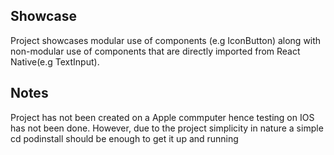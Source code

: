
## Showcase
Project showcases modular use of components (e.g IconButton) along with non-modular use of components that are directly imported from React Native(e.g TextInput).

## Notes 
Project has not been created on a Apple commputer hence testing on IOS has not been done. However, due to the project simplicity in nature a simple cd podinstall should be enough to get it up and running
